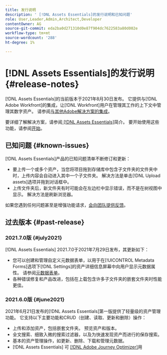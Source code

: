 ```yaml
---
title: 发行说明
description: ' [!DNL Assets Essentials]的发行说明和已知问题'
role: User,Leader,Admin,Architect,Developer
contentOwner: AG
source-git-commit: eda2ba0d271310d0e87f904dc7622583a80d002e
workflow-type: tm+mt
source-wordcount: '288'
ht-degree: 1%

---
```



# [!DNL Assets Essentials]的发行说明 {#release-notes}

[!DNL Assets Essentials]的当前版本于2021年8月30日发布。 它提供与[!DNL Adobe Workfront]的集成，让[!DNL Workfront]用户在管理其工作的上下文中管理其数字资产。 请参阅[与其他Adobe解决方案的集成](/help/integration.md)。

要详细了解解决方案，请参阅[ [!DNL Assets Essentials]](introduction.md)简介。 要开始使用这些功能，请参阅[开始](/help/get-started.md)。

## 已知问题 {#known-issues}

[!DNL Assets Essentials]产品的已知问题清单不断修订和更新：

* 要上传一个或多个资产，当您将项目拖到存储库中包含子文件夹的文件夹中时，上传内容会自动进入其中一个子文件夹。 解决方法是单击[!DNL Upload assets]选项并拖到对话框中。<!-- CQ-4327753 -->
* 上传文件夹后，新文件夹有时可能会在左边栏中显示错误，而不是在树视图中显示。 解决方法是刷新浏览器。<!-- CQ-4323534 -->

<!--
* Use assets that do not have whitespace in the file names. The replies to comments do not work for such assets.
-->

如果您遇到任何问题甚至是增强功能请求，[会向团队提供反馈](#provide-feedback)。

## 过去版本 {#past-release}

### 2021.7.0版 {#july2021}

[!DNL Assets Essentials] 2021.7.0于2021年7月29日发布，其更新如下：

* 您可以创建和管理自定义元数据表单，以用于在[!UICONTROL Metadata Forms]选项下[!DNL Settings]的资产详细信息屏幕中向用户显示元数据属性。 请参阅[元数据表单](metadata.md#metadata-forms)。
* 各种错误修复和产品改进，包括在上载包含许多子文件夹的嵌套文件夹时性能更佳。

### 2021.6.0版 {#june2021}

2021年6月21日发布的[!DNL Assets Essentials]第一版提供了轻量级的资产管理功能。 它支持以下主要功能和CRUD（创建、读取、更新和删除）操作：

* 上传和添加资产，包括嵌套文件夹。 预览资产和版本。
* 全文搜索、细致入微的搜索过滤器，以及为快速发现资产而进行的保存搜索。
* 基本的资产管理操作，如更新、删除、下载和管理元数据。
* [!DNL Assets Essentials] 可 [[!DNL Adobe Journey Optimizer]](https://experienceleague.adobe.com/docs/journey-optimizer/using/create-messages/assets-essentials.html)用
